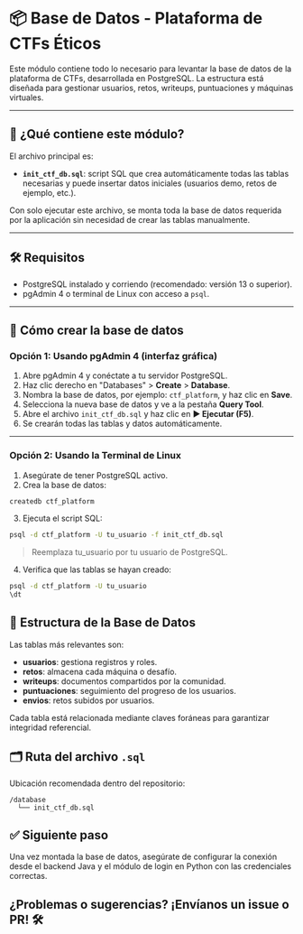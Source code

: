 # 📦 Base de Datos - Plataforma de CTFs Éticos

Este módulo contiene todo lo necesario para levantar la base de datos de la plataforma de CTFs, desarrollada en PostgreSQL. La estructura está diseñada para gestionar usuarios, retos, writeups, puntuaciones y máquinas virtuales.

---

## 📄 ¿Qué contiene este módulo?

El archivo principal es:

- **`init_ctf_db.sql`**: script SQL que crea automáticamente todas las tablas necesarias y puede insertar datos iniciales (usuarios demo, retos de ejemplo, etc.).

Con solo ejecutar este archivo, se monta toda la base de datos requerida por la aplicación sin necesidad de crear las tablas manualmente.

---

## 🛠️ Requisitos

- PostgreSQL instalado y corriendo (recomendado: versión 13 o superior).
- pgAdmin 4 o terminal de Linux con acceso a `psql`.

---

## 🚀 Cómo crear la base de datos

### Opción 1: Usando pgAdmin 4 (interfaz gráfica)

1. Abre pgAdmin 4 y conéctate a tu servidor PostgreSQL.
2. Haz clic derecho en "Databases" > **Create** > **Database**.
3. Nombra la base de datos, por ejemplo: `ctf_platform`, y haz clic en **Save**.
4. Selecciona la nueva base de datos y ve a la pestaña **Query Tool**.
5. Abre el archivo `init_ctf_db.sql` y haz clic en **▶ Ejecutar (F5)**.
6. Se crearán todas las tablas y datos automáticamente.

---

### Opción 2: Usando la Terminal de Linux

1. Asegúrate de tener PostgreSQL activo.
2. Crea la base de datos:

```bash
createdb ctf_platform
```

3. Ejecuta el script SQL:

```bash
psql -d ctf_platform -U tu_usuario -f init_ctf_db.sql
```
> Reemplaza tu_usuario por tu usuario de PostgreSQL.

4. Verifica que las tablas se hayan creado:

```bash
psql -d ctf_platform -U tu_usuario
\dt
```

## 🧱 Estructura de la Base de Datos

Las tablas más relevantes son:

- **usuarios**: gestiona registros y roles.
- **retos**: almacena cada máquina o desafío.
- **writeups**: documentos compartidos por la comunidad.
- **puntuaciones**: seguimiento del progreso de los usuarios.
- **envios**: retos subidos por usuarios.

Cada tabla está relacionada mediante claves foráneas para garantizar integridad referencial.

## 🗂️ Ruta del archivo `.sql`

Ubicación recomendada dentro del repositorio:

```psql
/database
  └── init_ctf_db.sql
```

## ✅ Siguiente paso

Una vez montada la base de datos, asegúrate de configurar la conexión desde el backend Java y el módulo de login en Python con las credenciales correctas.

## ¿Problemas o sugerencias? ¡Envíanos un issue o PR! 🛠️
